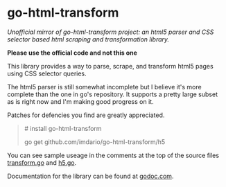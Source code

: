 go-html-transform
=================

*Unofficial mirror of go-html-transform project: an html5 parser and CSS selector based html scraping and transformation library.*

**Please use the official code and not this one**

This library provides a way to parse, scrape, and transform html5 pages using CSS selector queries.

The html5 parser is still somewhat incomplete but I believe it's more complete than the one in go's repository. It supports a pretty large subset as is right now and I'm making good progress on it.

Patches for defencies you find are greatly appreciated.

> \# install go-html-transform
>
> go get github.com/imdario/go-html-transform/h5

You can see sample useage in the comments at the top of the source files [transform.go][] and [h5.go][].

Documentation for the library can be found at [godoc.com][].

[transform.go]: http://code.google.com/p/go-html-transform/source/browse/html/transform/transform.go
[h5.go]: http://code.google.com/p/go-html-transform/source/browse/h5/h5.go
[godoc.com]: http://godoc.org/code.google.com/p/go-html-transform/html/transform
